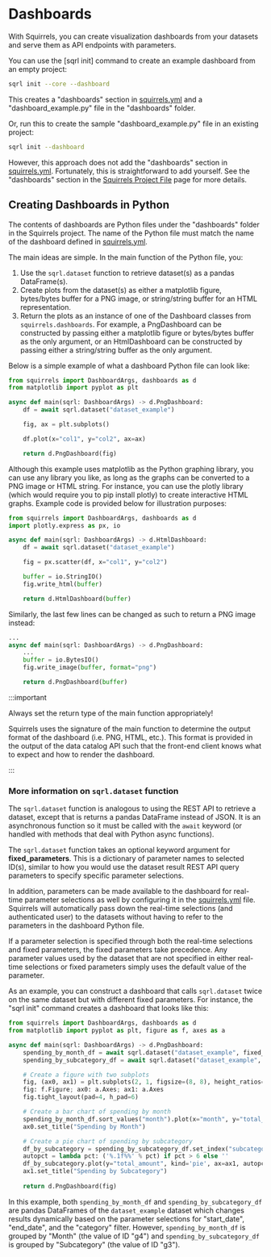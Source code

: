 # Dashboards

With Squirrels, you can create visualization dashboards from your datasets and serve them as API endpoints with parameters.

You can use the [sqrl init] command to create an example dashboard from an empty project:

```bash
sqrl init --core --dashboard
```

This creates a "dashboards" section in [squirrels.yml] and a "dashboard_example.py" file in the "dashboards" folder.

Or, run this to create the sample "dashboard_example.py" file in an existing project:

```bash
sqrl init --dashboard
```

However, this approach does not add the "dashboards" section in [squirrels.yml]. Fortunately, this is straightforward to add yourself. See the "dashboards" section in the [Squirrels Project File](./project-file) page for more details.

## Creating Dashboards in Python

The contents of dashboards are Python files under the "dashboards" folder in the Squirrels project. The name of the Python file must match the name of the dashboard defined in [squirrels.yml].

The main ideas are simple. In the main function of the Python file, you:
1. Use the `sqrl.dataset` function to retrieve dataset(s) as a pandas DataFrame(s).
2. Create plots from the dataset(s) as either a matplotlib figure, bytes/bytes buffer for a PNG image, or string/string buffer for an HTML representation.
3. Return the plots as an instance of one of the Dashboard classes from `squirrels.dashboards`. For example, a PngDashboard can be constructed by passing either a matplotlib figure or bytes/bytes buffer as the only argument, or an HtmlDashboard can be constructed by passing either a string/string buffer as the only argument.

Below is a simple example of what a dashboard Python file can look like:

```python
from squirrels import DashboardArgs, dashboards as d
from matplotlib import pyplot as plt

async def main(sqrl: DashboardArgs) -> d.PngDashboard:
    df = await sqrl.dataset("dataset_example")

    fig, ax = plt.subplots()

    df.plot(x="col1", y="col2", ax=ax)

    return d.PngDashboard(fig)
```

Although this example uses matplotlib as the Python graphing library, you can use any library you like, as long as the graphs can be converted to a PNG image or HTML string. For instance, you can use the plotly library (which would require you to pip install plotly) to create interactive HTML graphs. Example code is provided below for illustration purposes:

```python
from squirrels import DashboardArgs, dashboards as d
import plotly.express as px, io

async def main(sqrl: DashboardArgs) -> d.HtmlDashboard:
    df = await sqrl.dataset("dataset_example")

    fig = px.scatter(df, x="col1", y="col2")

    buffer = io.StringIO()
    fig.write_html(buffer)

    return d.HtmlDashboard(buffer)
```

Similarly, the last few lines can be changed as such to return a PNG image instead:

```python
...
async def main(sqrl: DashboardArgs) -> d.PngDashboard:
    ...
    buffer = io.BytesIO()
    fig.write_image(buffer, format="png")

    return d.PngDashboard(buffer)
```

:::important

Always set the return type of the main function appropriately!

Squirrels uses the signature of the main function to determine the output format of the dashboard (i.e. PNG, HTML, etc.). This format is provided in the output of the data catalog API such that the front-end client knows what to expect and how to render the dashboard.

:::

### More information on `sqrl.dataset` function

The `sqrl.dataset` function is analogous to using the REST API to retrieve a dataset, except that is returns a pandas DataFrame instead of JSON. It is an asynchronous function so it must be called with the `await` keyword (or handled with methods that deal with Python async functions).

The `sqrl.dataset` function takes an optional keyword argument for **fixed_parameters**. This is a dictionary of parameter names to selected ID(s), similar to how you would use the dataset result REST API query parameters to specify specific parameter selections.

In addition, parameters can be made available to the dashboard for real-time parameter selections as well by configuring it in the [squirrels.yml] file. Squirrels will automatically pass down the real-time selections (and authenticated user) to the datasets without having to refer to the parameters in the dashboard Python file. 

If a parameter selection is specified through both the real-time selections and fixed parameters, the fixed parameters take precedence. Any parameter values used by the dataset that are not specified in either real-time selections or fixed parameters simply uses the default value of the parameter.

As an example, you can construct a dashboard that calls `sqrl.dataset` twice on the same dataset but with different fixed parameters. For instance, the "sqrl init" command creates a dashboard that looks like this:

```python
from squirrels import DashboardArgs, dashboards as d
from matplotlib import pyplot as plt, figure as f, axes as a

async def main(sqrl: DashboardArgs) -> d.PngDashboard:
    spending_by_month_df = await sqrl.dataset("dataset_example", fixed_parameters={"group_by": "g4"})
    spending_by_subcategory_df = await sqrl.dataset("dataset_example", fixed_parameters={"group_by": "g3"})

    # Create a figure with two subplots
    fig, (ax0, ax1) = plt.subplots(2, 1, figsize=(8, 8), height_ratios=(1, 2))
    fig: f.Figure; ax0: a.Axes; ax1: a.Axes
    fig.tight_layout(pad=4, h_pad=6)

    # Create a bar chart of spending by month
    spending_by_month_df.sort_values("month").plot(x="month", y="total_amount", ax=ax0)
    ax0.set_title("Spending by Month")

    # Create a pie chart of spending by subcategory
    df_by_subcategory = spending_by_subcategory_df.set_index("subcategory").sort_values("total_amount", ascending=False)
    autopct = lambda pct: ('%.1f%%' % pct) if pct > 6 else ''
    df_by_subcategory.plot(y="total_amount", kind='pie', ax=ax1, autopct=autopct, legend=False, ylabel="")
    ax1.set_title("Spending by Subcategory")
    
    return d.PngDashboard(fig)
```

In this example, both `spending_by_month_df` and `spending_by_subcategory_df` are pandas DataFrames of the `dataset_example` dataset which changes results dynamically based on the parameter selections for "start_date", "end_date", and the "category" filter. However, `spending_by_month_df` is grouped by "Month" (the value of ID "g4") and `spending_by_subcategory_df` is grouped by "Subcategory" (the value of ID "g3").


[squirrels.yml]: ./project-file
